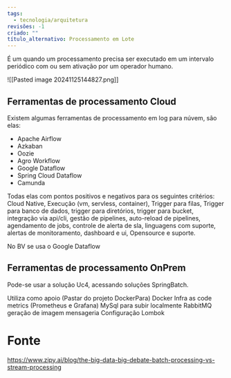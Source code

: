 ```yaml
---
tags:
  - tecnologia/arquitetura
revisões: -1
criado: ""
título_alternativo: Processamento em Lote
---
```

É um quando um processamento precisa ser executado em um intervalo periódico com ou sem ativação por um operador humano. 

![[Pasted image 20241125144827.png]]

## Ferramentas de processamento Cloud
Existem algumas ferramentas de processamento em log para núvem, são elas:
- Apache Airflow
- Azkaban
- Oozie
- Agro Workflow
- Google Dataflow
- Spring Cloud Dataflow
- Camunda

Todas elas com pontos positivos e negativos para os seguintes critérios: Cloud Native, Execução (vm, servless, container), Trigger para filas, Trigger para banco de dados, trigger para diretórios, trigger para bucket, integração via api/cli, gestão de pipelines, auto-reload de pipelines, agendamento de jobs, controle de alerta de sla, linguagens com suporte, alertas de monitoramento, dashboard e ui, Opensource e suporte.

No BV se usa o Google Dataflow
## Ferramentas de processamento OnPrem
Pode-se usar a solução Uc4, acessando soluções SpringBatch.

Utiliza como apoio (Pastar do projeto DockerPara)
	Docker
	Infra as code
	metrics (Prometheus e Grafana)
	MySql para subir localmente
	RabbitMQ geração de imagem mensageria
	Configuração Lombok
	

# Fonte
https://www.zipy.ai/blog/the-big-data-big-debate-batch-processing-vs-stream-processing